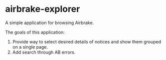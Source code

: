 airbrake-explorer
=================

A simple application for browsing Airbrake.

The goals of this application:
1. Provide way to select desired details of notices and show them grouped on a single page.
2. Add search through AB errors.
